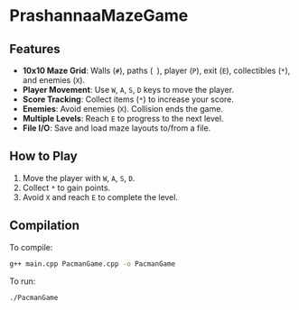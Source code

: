 # PrashannaaMazeGame

## Features
- **10x10 Maze Grid**: Walls (`#`), paths (` `), player (`P`), exit (`E`), collectibles (`*`), and enemies (`X`).
- **Player Movement**: Use `W`, `A`, `S`, `D` keys to move the player.
- **Score Tracking**: Collect items (`*`) to increase your score.
- **Enemies**: Avoid enemies (`X`). Collision ends the game.
- **Multiple Levels**: Reach `E` to progress to the next level.
- **File I/O**: Save and load maze layouts to/from a file.

## How to Play
1. Move the player with `W`, `A`, `S`, `D`.
2. Collect `*` to gain points.
3. Avoid `X` and reach `E` to complete the level.

## Compilation
To compile:
```bash
g++ main.cpp PacmanGame.cpp -o PacmanGame
```

To run:
```bash
./PacmanGame
```
